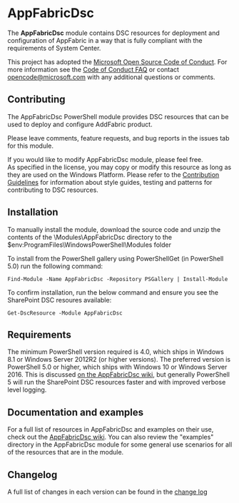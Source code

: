 # AppFabricDsc
The **AppFabricDsc** module contains DSC resources for deployment and configuration of AppFabric in a way that is fully compliant with the requirements of System Center.

This project has adopted the [Microsoft Open Source Code of Conduct](https://opensource.microsoft.com/codeofconduct/).
For more information see the [Code of Conduct FAQ](https://opensource.microsoft.com/codeofconduct/faq/) or contact [opencode@microsoft.com](mailto:opencode@microsoft.com) with any additional questions or comments.

## Contributing
The AppFabricDsc PowerShell module provides DSC resources that can be used to deploy and configure AddFabric product. 

Please leave comments, feature requests, and bug reports in the issues tab for this module.

If you would like to modify AppFabricDsc module, please feel free.  
As specified in the license, you may copy or modify this resource as long as they are used on the Windows Platform.
Please refer to the [Contribution Guidelines](https://github.com/luigilink/AppFabricDsc/wiki/Contributing) for information about style guides, testing and patterns for contributing to DSC resources.

## Installation

To manually install the module, download the source code and unzip the contents of the \Modules\AppFabricDsc directory to the $env:ProgramFiles\WindowsPowerShell\Modules folder 

To install from the PowerShell gallery using PowerShellGet (in PowerShell 5.0) run the following command:

    Find-Module -Name AppFabricDsc -Repository PSGallery | Install-Module

To confirm installation, run the below command and ensure you see the SharePoint DSC resoures available:

    Get-DscResource -Module AppFabricDsc

## Requirements 

The minimum PowerShell version required is 4.0, which ships in Windows 8.1 or Windows Server 2012R2 (or higher versions).
The preferred version is PowerShell 5.0 or higher, which ships with Windows 10 or Windows Server 2016. 
This is discussed [on the AppFabricDsc wiki](https://github.com/PowerShell/AppFabricDsc/wiki/Remote%20sessions%20and%20the%20InstallAccount%20variable), but generally PowerShell 5 will run the SharePoint DSC resources faster and with improved verbose level logging.

## Documentation and examples

For a full list of resources in AppFabricDsc and examples on their use, check out the [AppFabricDsc wiki](https://github.com/PowerShell/AppFabricDsc/wiki).
You can also review the "examples" directory in the AppFabricDsc module for some general use scenarios for all of the resources that are in the module.

## Changelog

A full list of changes in each version can be found in the [change log](CHANGELOG.md)